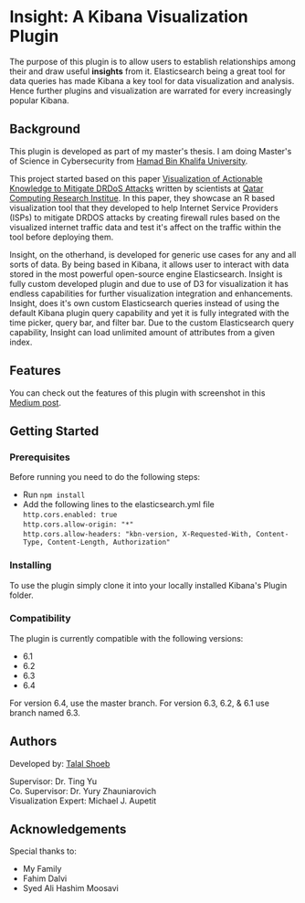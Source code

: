 # Insight: A Kibana Visualization Plugin
The purpose of this plugin is to allow users to establish relationships among their and draw useful **insights** from it. Elasticsearch being a great tool for data queries has made Kibana a key tool for data visualization and analysis. Hence further plugins and visualization are warrated for every increasingly popular Kibana.

## Background
This plugin is developed as part of my master's thesis. I am doing Master's of Science in Cybersecurity from [Hamad Bin Khalifa University](https://hbku.edu.qa/).

This project started based on this paper [Visualization of Actionable Knowledge to Mitigate DRDoS Attacks](https://ieeexplore.ieee.org/abstract/document/7739577/) written by scientists at [Qatar Computing Research Institue](https://www.qcri.org/). In this paper, they showcase an R based visualization tool that they developed to help Internet Service Providers (ISPs) to mitigate DRDOS attacks by creating firewall rules based on the visualized internet traffic data and test it's affect on the traffic within the tool before deploying them.

Insight, on the otherhand, is developed for generic use cases for any and all sorts of data. By being based in Kibana, it allows user to interact with data stored in the most powerful open-source engine Elasticsearch. Insight is fully custom developed plugin and due to use of D3 for visualization it has endless capabilities for further visualization integration and enhancements. Insight, does it's own custom Elasticsearch queries instead of using the default Kibana plugin query capability and yet it is fully integrated with the time picker, query bar, and filter bar. Due to the custom Elasticsearch query capability, Insight can load unlimited amount of attributes from a given index.

## Features

You can check out the features of this plugin with screenshot in this [Medium post](https://medium.com/@talal.shoeb1/insight-a-kibana-visualization-plugin-ff58f816cba6).


## Getting Started

### Prerequisites
Before running you need to do the following steps:
- Run ```npm install```
- Add the following lines to the elasticsearch.yml file<br />
```http.cors.enabled: true```<br />
```http.cors.allow-origin: "*"```<br />
```http.cors.allow-headers: "kbn-version, X-Requested-With, Content-Type, Content-Length, Authorization"```

### Installing
To use the plugin simply clone it into your locally installed Kibana's Plugin folder.

### Compatibility

The plugin is currently compatible with the following versions:
- 6.1
- 6.2
- 6.3
- 6.4

For version 6.4, use the master branch. For version 6.3, 6.2, & 6.1 use branch named 6.3.

## Authors

Developed by: [Talal Shoeb](https://www.linkedin.com/in/talal-shoeb/)

Supervisor: Dr. Ting Yu<br />
Co. Supervisor: Dr. Yury Zhauniarovich<br />
Visualization Expert: Michael J. Aupetit

## Acknowledgements
Special thanks to:

* My Family
* Fahim Dalvi
* Syed Ali Hashim Moosavi
